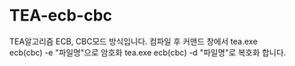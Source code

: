 # TEA-ecb-cbc

TEA알고리즘 ECB, CBC모드 방식입니다.
컴파일 후 커맨드 창에서 
tea.exe ecb(cbc) -e "파일명"으로 암호화 
tea.exe ecb(cbc) -d "파일명"로 복호화 합니다.
